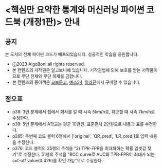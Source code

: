 # <핵심만 요약한 통계와 머신러닝 파이썬 코드북 (개정1판)> 안내
## 공지
본 도서의 전체 파이썬 코드가 배포되었습니다. 성공적인 학습을 응원합니다.
- ⓒ2023 AlgoBoni all rights reserved.
- 본 컨텐츠의 저작권은 알고보니에 있습니다. 저작권법에 의해 보호를 받는 저작물이므로 무단 전재와 무단 복제를 금합니다.
- 본 컨텐츠의 종이책은 [교보문고](https://product.kyobobook.co.kr/detail/S000209591909), [예스24](https://www.yes24.com/Product/Goods/122661688), [알라딘](https://www.aladin.co.kr/shop/wproduct.aspx?ItemId=325299435)에서 구매할 수 있습니다. 
  
## 정오표
- p38: 3번 문제에서 집에서 회사를 갈 때 시속 5km/h로, 퇴근할 때 시속 7km/h로 수정한다.
- p39: 5번 문제에서 A학교는 평균 10만원, 표준편차 2만원으로 내용과 표를 수정한다.
- p265: 두번째 코드 블럭 6행에서 ['original', 'QR_pred', 'LR_pred']로 입력 내용을 수정한다.
- p376: 코드 블럭의 25행의 주석을 "2) TPR-FPR을 최대화하는 확률 임곗값 찾기"로 수정한다. 51행의 주석을 "ROC curve로 AUC와 TPR-FPR이 최대가 되는 cut-off value(0.426)를 확인 가능"으로 수정한다.
